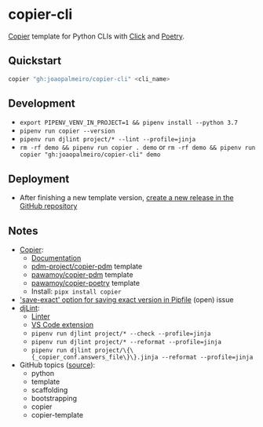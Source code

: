 # copier-cli

[Copier](https://github.com/copier-org/copier) template for Python CLIs with [Click](https://click.palletsprojects.com/en/8.1.x/) and [Poetry](https://python-poetry.org/).

## Quickstart

```bash
copier "gh:joaopalmeiro/copier-cli" <cli_name>
```

## Development

- `export PIPENV_VENV_IN_PROJECT=1 && pipenv install --python 3.7`
- `pipenv run copier --version`
- `pipenv run djlint project/* --lint --profile=jinja`
- `rm -rf demo && pipenv run copier . demo` or `rm -rf demo && pipenv run copier "gh:joaopalmeiro/copier-cli" demo`

## Deployment

- After finishing a new template version, [create a new release in the GitHub repository](https://github.com/joaopalmeiro/copier-cli/releases)

## Notes

- [Copier](https://github.com/copier-org/copier):
  - [Documentation](https://copier.readthedocs.io/en/latest/)
  - [pdm-project/copier-pdm](https://github.com/pdm-project/copier-pdm) template
  - [pawamoy/copier-pdm](https://github.com/pawamoy/copier-pdm) template
  - [pawamoy/copier-poetry](https://github.com/pawamoy/copier-poetry) template
  - Install: `pipx install copier`
- ['save-exact' option for saving exact version in Pipfile](https://github.com/pypa/pipenv/issues/3441) (open) issue
- [djLint](https://djlint.com/):
  - [Linter](https://djlint.com/docs/linter/)
  - [VS Code extension](https://marketplace.visualstudio.com/items?itemName=monosans.djlint)
  - `pipenv run djlint project/* --check --profile=jinja`
  - `pipenv run djlint project/* --reformat --profile=jinja`
  - `pipenv run djlint project/\{\{_copier_conf.answers_file\}\}.jinja --reformat --profile=jinja`
- GitHub topics ([source](https://github.com/topics/copier-template)):
  - python
  - template
  - scaffolding
  - bootstrapping
  - copier
  - copier-template
